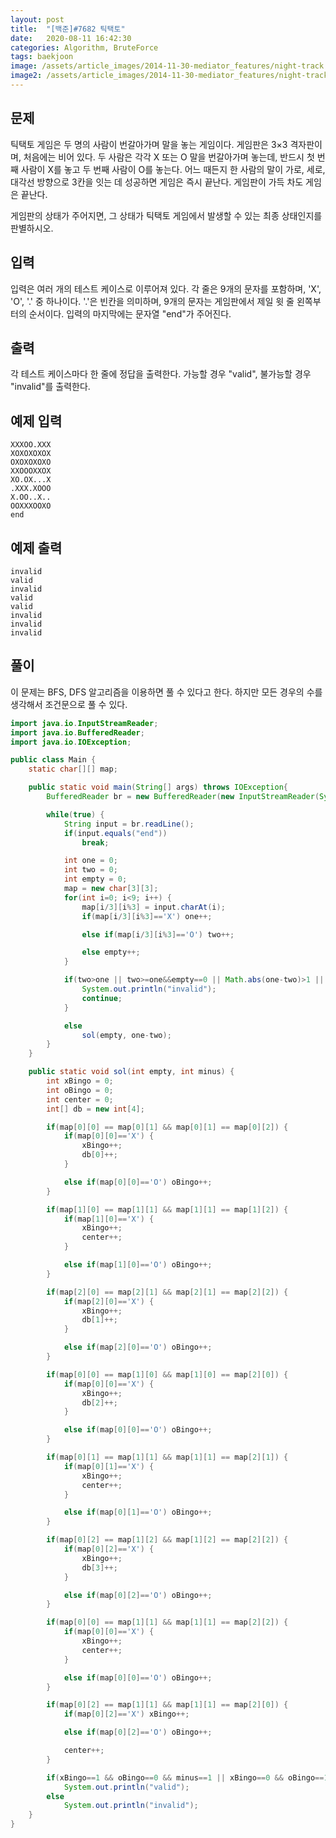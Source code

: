 ```yaml
---
layout: post
title:  "[백준]#7682 틱택토"
date:   2020-08-11 16:42:30
categories: Algorithm, BruteForce
tags: baekjoon
image: /assets/article_images/2014-11-30-mediator_features/night-track.JPG
image2: /assets/article_images/2014-11-30-mediator_features/night-track-mobile.JPG
---
```


문제
--------------------

틱택토 게임은 두 명의 사람이 번갈아가며 말을 놓는 게임이다. 게임판은 3×3 격자판이며, 처음에는 비어 있다. 두 사람은 각각 X 또는 O 말을 번갈아가며 놓는데, 반드시 첫 번째 사람이 X를 놓고 두 번째 사람이 O를 놓는다. 어느 때든지 한 사람의 말이 가로, 세로, 대각선 방향으로 3칸을 잇는 데 성공하면 게임은 즉시 끝난다. 게임판이 가득 차도 게임은 끝난다.

게임판의 상태가 주어지면, 그 상태가 틱택토 게임에서 발생할 수 있는 최종 상태인지를 판별하시오.

입력
---------------------------

입력은 여러 개의 테스트 케이스로 이루어져 있다. 각 줄은 9개의 문자를 포함하며, 'X', 'O', '.' 중 하나이다. '.'은 빈칸을 의미하며, 9개의 문자는 게임판에서 제일 윗 줄 왼쪽부터의 순서이다. 입력의 마지막에는 문자열 "end"가 주어진다.

출력
----------------

각 테스트 케이스마다 한 줄에 정답을 출력한다. 가능할 경우 "valid", 불가능할 경우 "invalid"를 출력한다.

예제 입력
----------------------

```
XXXOO.XXX
XOXOXOXOX
OXOXOXOXO
XXOOOXXOX
XO.OX...X
.XXX.XOOO
X.OO..X..
OOXXXOOXO
end
```

예제 출력
------------------------

```
invalid
valid
invalid
valid
valid
invalid
invalid
invalid
```

풀이
--------------------------

이 문제는 BFS, DFS 알고리즘을 이용하면 풀 수 있다고 한다. 하지만 모든 경우의 수를 생각해서 조건문으로 풀 수 있다.

```java
import java.io.InputStreamReader;
import java.io.BufferedReader;
import java.io.IOException;

public class Main {
    static char[][] map;

    public static void main(String[] args) throws IOException{
        BufferedReader br = new BufferedReader(new InputStreamReader(System.in));

        while(true) {
            String input = br.readLine();
            if(input.equals("end"))
                break;

            int one = 0;
            int two = 0;
            int empty = 0;
            map = new char[3][3];
            for(int i=0; i<9; i++) {
                map[i/3][i%3] = input.charAt(i);
                if(map[i/3][i%3]=='X') one++;

                else if(map[i/3][i%3]=='O') two++;

                else empty++;
            }

            if(two>one || two>=one&&empty==0 || Math.abs(one-two)>1 || one==0&&two==0) {
                System.out.println("invalid");
                continue;
            }

            else
                sol(empty, one-two);
        }
    }

    public static void sol(int empty, int minus) {
        int xBingo = 0;
        int oBingo = 0;
        int center = 0;
        int[] db = new int[4];

        if(map[0][0] == map[0][1] && map[0][1] == map[0][2]) {
            if(map[0][0]=='X') {
                xBingo++;
                db[0]++;
            }

            else if(map[0][0]=='O') oBingo++;
        }

        if(map[1][0] == map[1][1] && map[1][1] == map[1][2]) {
            if(map[1][0]=='X') {
                xBingo++;
                center++;
            }

            else if(map[1][0]=='O') oBingo++;
        }

        if(map[2][0] == map[2][1] && map[2][1] == map[2][2]) {
            if(map[2][0]=='X') {
                xBingo++;
                db[1]++;
            }

            else if(map[2][0]=='O') oBingo++;
        }

        if(map[0][0] == map[1][0] && map[1][0] == map[2][0]) {
            if(map[0][0]=='X') {
                xBingo++;
                db[2]++;
            }

            else if(map[0][0]=='O') oBingo++;
        }

        if(map[0][1] == map[1][1] && map[1][1] == map[2][1]) {
            if(map[0][1]=='X') {
                xBingo++;
                center++;
            }

            else if(map[0][1]=='O') oBingo++;
        }

        if(map[0][2] == map[1][2] && map[1][2] == map[2][2]) {
            if(map[0][2]=='X') {
                xBingo++;
                db[3]++;
            }

            else if(map[0][2]=='O') oBingo++;
        }

        if(map[0][0] == map[1][1] && map[1][1] == map[2][2]) {
            if(map[0][0]=='X') {
                xBingo++;
                center++;
            }

            else if(map[0][0]=='O') oBingo++;
        }

        if(map[0][2] == map[1][1] && map[1][1] == map[2][0]) {
            if(map[0][2]=='X') xBingo++;

            else if(map[0][2]=='O') oBingo++;

            center++;
        }

        if(xBingo==1 && oBingo==0 && minus==1 || xBingo==0 && oBingo==1 && minus==0 || xBingo==0 && oBingo==0 && empty==0 && minus==1 || xBingo==2 && oBingo==0 && center>=1 && empty==0 || xBingo==2&&oBingo==0&&empty==0&&(db[0]==1&&db[2]==1||db[0]==1&&db[3]==1||db[1]==1&&db[2]==1||db[1]==1&&db[3]==1))
            System.out.println("valid");
        else
            System.out.println("invalid");
    }
}
```

